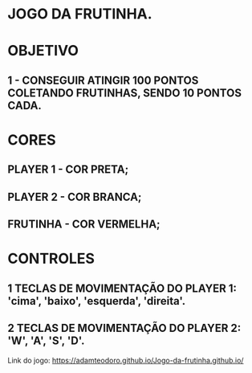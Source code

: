# JOGO DA FRUTINHA.

# OBJETIVO
## 1 - CONSEGUIR ATINGIR 100 PONTOS COLETANDO FRUTINHAS, SENDO 10 PONTOS CADA.

# CORES
## PLAYER 1 - COR PRETA;
## PLAYER 2 - COR BRANCA;
## FRUTINHA - COR VERMELHA;

# CONTROLES
## 1 TECLAS DE MOVIMENTAÇÃO DO PLAYER 1: 'cima', 'baixo', 'esquerda', 'direita'.
## 2 TECLAS DE MOVIMENTAÇÃO DO PLAYER 2: 'W', 'A', 'S', 'D'.

Link do jogo: https://adamteodoro.github.io/Jogo-da-frutinha.github.io/
